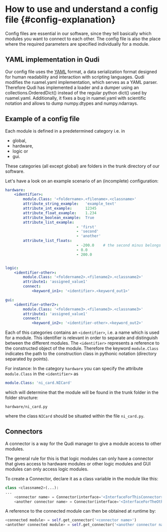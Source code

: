 # How to use and understand a config file  {#config-explanation}

Config files are essential in our software, since they tell basically which
modules you want to connect to each other. The config file is also the place
where the required parameters are specified individually for a module.

## YAML implementation in Qudi

Our config file uses the [YAML](http://yaml.org/) format, a data serialization format designed for
human readability and interaction with scripting languages. Qudi modifies the
ruamel.yaml implementation, which serves as a YAML parser. Therefore Qudi has
implemented a loader and a dumper using an collections.OrderedDict() instead of
the regular python dict() used by ruamel.yaml.
Additionally, it fixes a bug in ruamel.yaml with scientific notation and allows
to dump numpy.dtypes and numpy.ndarrays.

## Example of a config file

Each module is defined in a predetermined category i.e. in

   - global,
   - hardware,
   - logic or
   - gui.

These categories (all except global) are folders in the trunk
directory of our software.

Let's have a look on an example scenario of an (incomplete) configuration:
```yaml
hardware:
    <identifier>:
        module.Class: '<foldername>.<filename>.<classname>'
        attribute_string_example:   'example_text'
        attribute_int_example:      12345
        attribute_float_example:    1.234
        attribute_boolean_example:  True
        attribute_list_example:
                                - 'first'
                                - 'second'
                                - 'another'
        attribute_list_floats:
                                - -200.0    # the second minus belongs to the number
                                - 0.0
                                - 200.0


logic:
    <identifier-other>:
        module.Class: '<foldername2>.<filename2>.<classname2>'
        attribute1: 'assigned_value1'
        connect:
            <keyword_in1>: '<identifier>.<keyword_out1>'

gui:
    <identifier-other2>:
        module.Class: '<foldername3>.<filename3>.<classname3>'
        attribute1: 'assigned_value1'
        connect:
            <keyword_in2>: '<identifier-other>.<keyword_out2>'
```

Each of this categories contains an `<identifier>`, i.e.
a name which is used for a module. This identifier is relevant in order to
separate and distinguish between the different modules. The `<identifier>`
represents a reference to the constructed object of the module. Therefore the
keyword `module.Class` indicates the path to the construction class in pythonic
notation (directory separated by points).

For instance:
In the category `hardware` you can specify the attribute `module.Class` in the
`<identifier>` as

```yaml
module.Class: 'ni_card.NICard'
```

which will determine that the module will be found in the trunk folder in the
folder structure:

    hardware/ni_card.py

where the class `NICard` should be situated within the file `ni_card.py`.

## Connectors

A connector is a way for the Qudi manager to give a module access to other modules.

The general rule for this is that logic modules can only have a connector that gives access
to hardware modules or other logic modules and GUI modules can only access logic modules.

To create a Connector, declare it as a class variable in the module like this:

```python
class <classname2>(...):
...
    <connector name> = Connector(interface='<InterfaceForThisConnector>')
    <another connector name> = Connector(interface='<InterfaceForTheOtherConnector>')
```

A reference to the connected module can then be obtained at runtime by:

```python
<connected module> = self.get_connector('<connector name>')
<antother connected module> = self.get_connector('<another connector name>')
```

